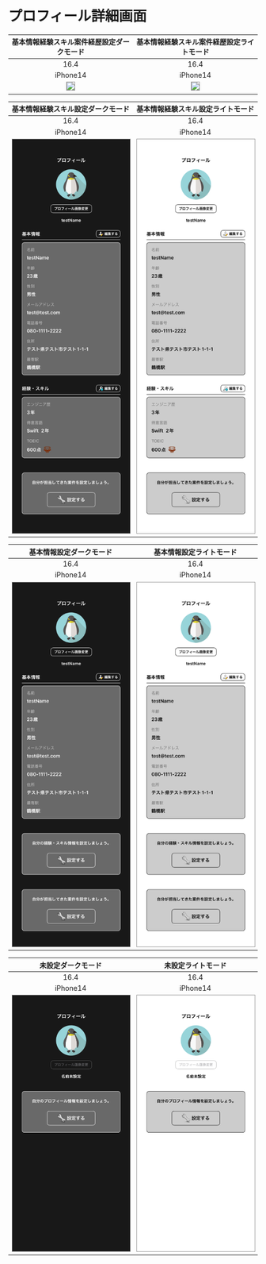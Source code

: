 # プロフィール詳細画面

|基本情報経験スキル案件経歴設定ダークモード|基本情報経験スキル案件経歴設定ライトモード|
|:---:|:---:|
|16.4|16.4|
|iPhone14|iPhone14|
|<img src='../ReferenceImages_64/プロフィール詳細画面/testProfileDetailViewController_基本情報_経験スキル_案件経歴設定_ダークモード_iPhone_16_4_390x844@3x.png' width='390' style='border: 1px solid #999' />|<img src='../ReferenceImages_64/プロフィール詳細画面/testProfileDetailViewController_基本情報_経験スキル_案件経歴設定_ライトモード_iPhone_16_4_390x844@3x.png' width='390' style='border: 1px solid #999' />|

|基本情報経験スキル設定ダークモード|基本情報経験スキル設定ライトモード|
|:---:|:---:|
|16.4|16.4|
|iPhone14|iPhone14|
|<img src='../ReferenceImages_64/プロフィール詳細画面/testProfileDetailViewController_基本情報_経験スキル設定_ダークモード_iPhone_16_4_390x844@3x.png' width='390' style='border: 1px solid #999' />|<img src='../ReferenceImages_64/プロフィール詳細画面/testProfileDetailViewController_基本情報_経験スキル設定_ライトモード_iPhone_16_4_390x844@3x.png' width='390' style='border: 1px solid #999' />|

|基本情報設定ダークモード|基本情報設定ライトモード|
|:---:|:---:|
|16.4|16.4|
|iPhone14|iPhone14|
|<img src='../ReferenceImages_64/プロフィール詳細画面/testProfileDetailViewController_基本情報設定_ダークモード_iPhone_16_4_390x844@3x.png' width='390' style='border: 1px solid #999' />|<img src='../ReferenceImages_64/プロフィール詳細画面/testProfileDetailViewController_基本情報設定_ライトモード_iPhone_16_4_390x844@3x.png' width='390' style='border: 1px solid #999' />|

|未設定ダークモード|未設定ライトモード|
|:---:|:---:|
|16.4|16.4|
|iPhone14|iPhone14|
|<img src='../ReferenceImages_64/プロフィール詳細画面/testProfileDetailViewController_未設定_ダークモード_iPhone_16_4_390x844@3x.png' width='390' style='border: 1px solid #999' />|<img src='../ReferenceImages_64/プロフィール詳細画面/testProfileDetailViewController_未設定_ライトモード_iPhone_16_4_390x844@3x.png' width='390' style='border: 1px solid #999' />|

